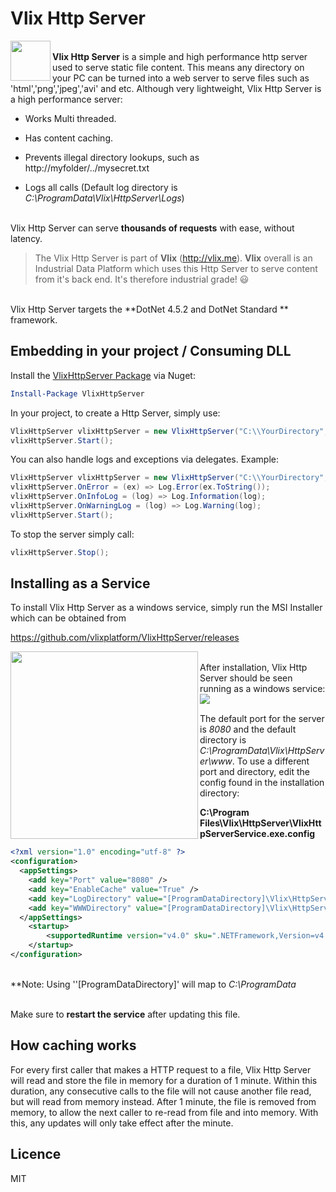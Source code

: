 Vlix Http Server
================

<img align="left" width="64" height="64" src="https://cdn.vlix.me/vlixicon-128x128.png">

<br />**Vlix Http Server** is a simple and high performance http server used to serve static file content. This means any directory on your PC can be turned into a web server to serve files such as 'html','png','jpeg','avi' and etc. Although very lightweight, Vlix Http Server is  a high performance server:

- Works Multi threaded.

- Has content caching.

- Prevents illegal directory lookups, such as http://myfolder/../mysecret.txt

- Logs all calls (Default log directory is *C:\ProgramData\Vlix\HttpServer\Logs*)

  

<br />Vlix Http Server can serve **thousands of requests** with ease, without latency.

> The Vlix Http Server is part of **Vlix** (http://vlix.me). **Vlix** overall is an Industrial Data Platform which uses this Http Server to serve content from it's back end. It's therefore industrial grade! 😃



<br />Vlix Http Server targets the **DotNet 4.5.2 and DotNet Standard  ** framework.



## Embedding in your project / Consuming DLL

Install the [VlixHttpServer Package](https://www.nuget.org/packages/VlixHttpServer/) via Nuget:

```powershell
Install-Package VlixHttpServer
```

In your project, to create a Http Server, simply use:

```c#
VlixHttpServer vlixHttpServer = new VlixHttpServer("C:\\YourDirectory",8080);
vlixHttpServer.Start();
```

You can also handle logs and exceptions via delegates. Example:

```C#
VlixHttpServer vlixHttpServer = new VlixHttpServer("C:\\YourDirectory", 8080);
vlixHttpServer.OnError = (ex) => Log.Error(ex.ToString());
vlixHttpServer.OnInfoLog = (log) => Log.Information(log);
vlixHttpServer.OnWarningLog = (log) => Log.Warning(log);
vlixHttpServer.Start();
```

To stop the server simply call:

```C#
vlixHttpServer.Stop();
```



## Installing as a Service

To install Vlix Http Server as a windows service, simply run the MSI Installer which can be obtained from

https://github.com/vlixplatform/VlixHttpServer/releases<br />

<img align="left" height="300" src="https://cdn.vlix.me/res/install.png">

<br />

<div>After installation, Vlix Http Server should be seen running as a windows service:<br /></div>

<img align="left" width="auto" height="auto" src="https://cdn.vlix.me/res/httpserverservice.png">

<br />

The default port for the server is *8080* and the default directory is *C:\ProgramData\Vlix\HttpServer\www*. To use a different port and directory, edit the config found in the installation directory:<br />

**C:\Program Files\Vlix\HttpServer\VlixHttpServerService.exe.config**<br />

```xml
<?xml version="1.0" encoding="utf-8" ?>
<configuration>
  <appSettings>
    <add key="Port" value="8080" />
    <add key="EnableCache" value="True" />
    <add key="LogDirectory" value="[ProgramDataDirectory]\Vlix\HttpServer\Logs" />
    <add key="WWWDirectory" value="[ProgramDataDirectory]\Vlix\HttpServer\www" />
  </appSettings>
    <startup> 
        <supportedRuntime version="v4.0" sku=".NETFramework,Version=v4.5.2" />
    </startup>
</configuration>
```

<br />**Note: Using ''[ProgramDataDirectory]' will map to *C:\ProgramData*

<br />Make sure to **restart the service** after updating this file.



## How caching works

For every first caller that makes a HTTP request to a file, Vlix Http Server will read and store the file in memory for a duration of 1 minute. Within this duration, any consecutive calls to the file will not cause another file read, but will read from memory instead. After 1 minute, the file is removed from memory, to allow the next caller to re-read from file and into memory. With this, any updates will only take effect after the minute.



## Licence

MIT
